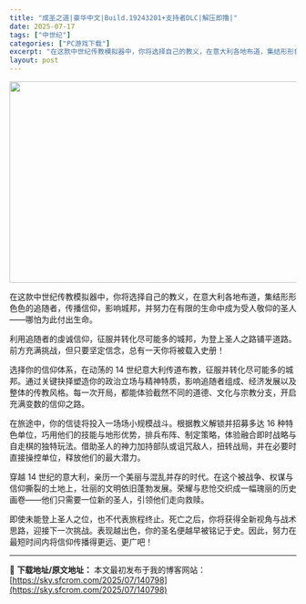 ```yaml
---
title: "成圣之道|豪华中文|Build.19243201+支持者DLC|解压即撸|"
date: 2025-07-17
tags: ["中世纪"]
categories: ["PC游戏下载"]
excerpt: "在这款中世纪传教模拟器中，你将选择自己的教义，在意大利各地布道，集结形形色色的追随者，传播信仰，影响城邦，并努力在有限的生命中成为受人敬仰的圣人——哪怕为此付出生命。 利用追随者的虔诚信仰，征服并转化尽可能多的城邦，为登上圣人之路铺平道路。前方充满挑战，但只要坚定信念，总有一天你将被载入史册！ 选择&hellip;"
layout: post
---
```


<img class="aligncenter size-full wp-image-140799" src="https://sky.sfcrom.com/wp-content/uploads/2025/07/2025071705284125.webp" alt="" width="616" height="353" />

在这款中世纪传教模拟器中，你将选择自己的教义，在意大利各地布道，集结形形色色的追随者，传播信仰，影响城邦，并努力在有限的生命中成为受人敬仰的圣人——哪怕为此付出生命。

利用追随者的虔诚信仰，征服并转化尽可能多的城邦，为登上圣人之路铺平道路。前方充满挑战，但只要坚定信念，总有一天你将被载入史册！

选择你的信仰体系，在动荡的 14 世纪意大利传道布教，征服并转化尽可能多的城邦。通过关键抉择塑造你的政治立场与精神特质，影响追随者组成、经济发展以及整体的传教风格。每一次开局，都能体验截然不同的道德、文化与宗教分支，开启充满变数的信仰之路。

在旅途中，你的信徒将投入一场场小规模战斗。根据教义解锁并招募多达 16 种特色单位，巧用他们的技能与地形优势，排兵布阵、制定策略，体验融合即时战略与自走棋的独特玩法。借助圣人的神力加持部队或诅咒敌人，扭转战局，并在必要时直接操控单位，释放他们的最大潜力。

穿越 14 世纪的意大利，亲历一个美丽与混乱并存的时代。在这个被战争、权谋与信仰撕裂的土地上，壮丽的文明依旧蓬勃发展。荣耀与悲怆交织成一幅瑰丽的历史画卷——他们只需要一位新的圣人，引领他们走向救赎。

即使未能登上圣人之位，也不代表旅程终止。死亡之后，你将获得全新视角与战术思路，迎接下一次挑战。表现越出色，你的圣名便越早被铭记于史。因此，努力在最短时间内将信仰传播得更远、更广吧！

---
📖 **下载地址/原文地址：** 本文最初发布于我的博客网站：[https://sky.sfcrom.com/2025/07/140798](https://sky.sfcrom.com/2025/07/140798)
